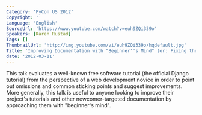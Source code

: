 ```yaml
---
Category: 'PyCon US 2012'
Copyright: ''
Language: 'English'
SourceUrl: 'https://www.youtube.com/watch?v=euh9ZQi339o'
Speakers: [Karen Rustad]
Tags: []
ThumbnailUrl: 'http://img.youtube.com/vi/euh9ZQi339o/hqdefault.jpg'
Title: 'Improving Documentation with "Beginner''s Mind" (or: Fixing the Django Tutorial)'
date: '2012-03-11'
---
```

This talk evaluates a well-known free software tutorial (the official Django
tutorial) from the perspective of a web development novice in order to point
out omissions and common sticking points and suggest improvements. More
generally, this talk is useful to anyone looking to improve their project's
tutorials and other newcomer-targeted documentation by approaching them with
"beginner's mind".
